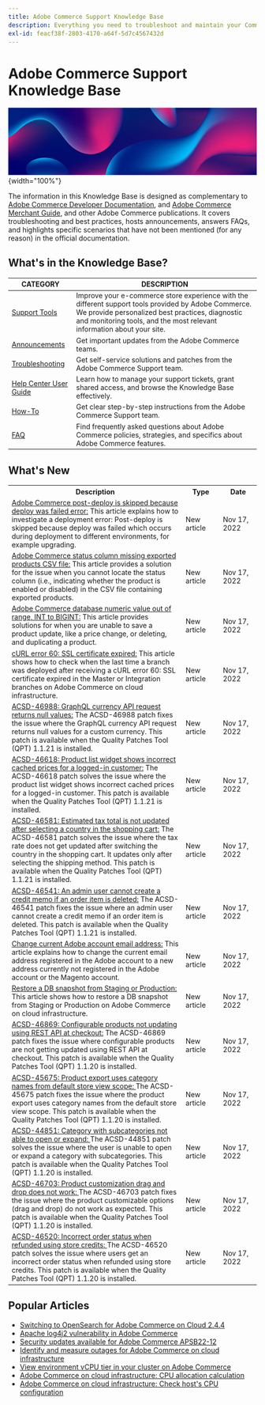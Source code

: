 ```yaml
---
title: Adobe Commerce Support Knowledge Base
description: Everything you need to troubleshoot and maintain your Commerce store.
exl-id: feacf38f-2803-4170-a64f-5d7c4567432d
---
```

# Adobe Commerce Support Knowledge Base

![Knowledge Base homepage](../help/assets/knowledge-base-home-page-cover.jpg){width="100%"}

The information in this Knowledge Base is designed as complementary to [Adobe Commerce Developer Documentation](https://developer.adobe.com/commerce/docs), and [Adobe Commerce Merchant Guide](https://experienceleague.adobe.com/docs/commerce-admin/user-guides/home.html), and other Adobe Commerce publications. It covers troubleshooting and best practices, hosts announcements, answers FAQs, and highlights specific scenarios that have not been mentioned (for any reason) in the official documentation.

## What's in the Knowledge Base?

| CATEGORY | DESCRIPTION | 
| --- | --- |
| [Support Tools](/help/support-tools/overview.md) | Improve your e-commerce store experience with the different support tools provided by Adobe Commerce. We provide personalized best practices, diagnostic and monitoring tools, and the most relevant information about your site. |
| [Announcements](/help/announcements/overview.md) | Get important updates from the Adobe Commerce teams. |
| [Troubleshooting](/help/troubleshooting/overview.md) | Get self-service solutions and patches from the Adobe Commerce Support team. |
| [Help Center User Guide](/help/help-center-guide/help-center/magento-help-center-user-guide.md) | Learn how to manage your support tickets, grant shared access, and browse the Knowledge Base effectively. |
| [How-To](/help/how-to/overview.md) | Get clear step-by-step instructions from the Adobe Commerce Support team. |
| [FAQ](/help/faq/overview.md) | Find frequently asked questions about Adobe Commerce policies, strategies, and specifics about Adobe Commerce features. | 

## What's New

<table style="width:100%">
  <tr>
    <th style="width:70%">Description</th>
    <th style="width:15%">Type</th>
    <th style="width:15%">Date</th>
  </tr>
<tr>
    <td>
    <a href = "https://experienceleague.adobe.com/docs/commerce-knowledge-base/kb/how-to/adobe-commerce-post-deploy-is-skipped-because-deploy-was-failed-error.html"> Adobe Commerce post-deploy is skipped because deploy was failed error:</a> This article explains how to investigate a deployment error: Post-deploy is skipped because deploy was failed which occurs during deployment to different environments, for example upgrading.
    </td>
    <td>New article</td>
    <td> Nov 17, 2022</td>
  </tr>

  <tr>
    <td>
    <a href = "https://experienceleague.adobe.com/docs/commerce-knowledge-base/kb/troubleshooting/miscellaneous/adobe-commerce-status-column-missing-exported-products-csv-file.html"> Adobe Commerce status column missing exported products CSV file:</a> This article provides a solution for the issue when you cannot locate the status column (i.e., indicating whether the product is enabled or disabled) in the CSV file containing exported products.
    <td>New article</td>
    <td>Nov 17, 2022</td>
  </tr>

  <tr>
    <td>
    <a href = "https://experienceleague.adobe.com/docs/commerce-knowledge-base/kb/troubleshooting/database/int-biginit-schema-update-request.html"> Adobe Commerce database numeric value out of range, INT to BIGINT:</a> This article provides solutions for when you are unable to save a product update, like a price change, or deleting, and duplicating a product.
    </td>
    <td>New article</td>
    <td>Nov 17, 2022</td>
  </tr>

  <tr>
    <td>
    <a href="https://experienceleague.adobe.com/docs/commerce-knowledge-base/kb/troubleshooting/miscellaneous/curl-error-60-ssl-certificate-expired.html">cURL error 60: SSL certificate expired:</a> This article shows how to check when the last time a branch was deployed after receiving a cURL error 60: SSL certificate expired in the Master or Integration branches on Adobe Commerce on cloud infrastructure.
    </td>
    <td>New article</td>
    <td>Nov 17, 2022</td>
  </tr>

  <tr>
    <td>
    <a href="https://experienceleague.adobe.com/docs/commerce-knowledge-base/kb/support-tools/patches/acsd-46988-graphql-currency-api-request-returns-null-values.html"> ACSD-46988: GraphQL currency API request returns null values:</a> The ACSD-46988 patch fixes the issue where the GraphQL currency API request returns null values for a custom currency. This patch is available when the Quality Patches Tool (QPT) 1.1.21 is installed.
    </td>
    <td> New article </td>
    <td> Nov 17, 2022</td>
 </tr>

 <tr>
    <td>
    <a href="https://experienceleague.adobe.com/docs/commerce-knowledge-base/kb/support-tools/patches/acsd-46618-product-list-widget-shows-incorrect-cached-prices-logged-in-customer.html"> ACSD-46618: Product list widget shows incorrect cached prices for a logged-in customer:</a> The ACSD-46618 patch solves the issue where the product list widget shows incorrect cached prices for a logged-in customer. This patch is available when the Quality Patches Tool (QPT) 1.1.21 is installed.
    </td>
    <td>New article </td>
    <td>Nov 17, 2022 </td>
  </tr>

 <tr>
    <td>
    <a href="https://experienceleague.adobe.com/docs/commerce-knowledge-base/kb/support-tools/patches/acsd-46581-estimated-tax-total-is-not-updated-after-selecting-a-country-in-the-shopping-cart.html"> ACSD-46581: Estimated tax total is not updated after selecting a country in the shopping cart:</a> The ACSD-46581 patch solves the issue where the tax rate does not get updated after switching the country in the shopping cart. It updates only after selecting the shipping method. This patch is available when the Quality Patches Tool (QPT) 1.1.21 is installed.
    </td>
    <td>New article</td>
    <td>Nov 17, 2022</td>
  </tr>

 <tr>
    <td>
    <a href="https://experienceleague.adobe.com/docs/commerce-knowledge-base/kb/support-tools/patches/acsd-46541-admin-user-cannot-create-credit-memo-if-order-item-deleted.html"> ACSD-46541: An admin user cannot create a credit memo if an order item is deleted:</a> The ACSD-46541 patch fixes the issue where an admin user cannot create a credit memo if an order item is deleted. This patch is available when the Quality Patches Tool (QPT) 1.1.21 is installed.
    </td>
    <td>New article</td>
    <td>Nov 17, 2022</td>
  </tr>

  <tr>
   <td>
   <a href="https://experienceleague.adobe.com/docs/commerce-knowledge-base/kb/how-to/change-current-adobe-account-email-address-to-new-address.html"> Change current Adobe account email address:</a> This article explains how to change the current email address registered in the Adobe account to a new address currently not registered in the Adobe account or the Magento account.
   </td>
   <td>New article</td>
   <td>Nov 17, 2022</td>
  </tr>

  <tr>
    <td>
    <a href="https://experienceleague.adobe.com/docs/commerce-knowledge-base/kb/how-to/restore-a-db-snapshot-from-staging-or-production.html"> Restore a DB snapshot from Staging or Production:</a> This article shows how to restore a DB snapshot from Staging or Production on Adobe Commerce on cloud infrastructure.
    </td>
    <td>New article</td>
    <td>Nov 17, 2022</td>
  </tr>

  <tr>
    <td>
    <a href="https://experienceleague.adobe.com/docs/commerce-knowledge-base/kb/support-tools/patches/acsd-46869-configurable-products-not-updating-using-rest-api.html"> ACSD-46869: Configurable products not updating using REST API at checkout:</a> The ACSD-46869 patch fixes the issue where configurable products are not getting updated using REST API at checkout. This patch is available when the Quality Patches Tool (QPT) 1.1.20 is installed.
    </td>
    <td>New article</td>
    <td>Nov 17, 2022</td>
  </tr>

  <tr>
    <td>
    <a href="/help/support-tools/patches-available-in-qpt-tool/acsd-45675-product-export-uses-category-names-from-default-storeview-scope.md"> ACSD-45675: Product export uses category names from default store view scope: </a> The ACSD-45675 patch fixes the issue where the product export uses category names from the default store view scope. This patch is available when the Quality Patches Tool (QPT) 1.1.20 is installed.
    </td>
    <td>New article</td>
    <td>Nov 17, 2022</td>
  </tr>

  <tr>
    <td>
    <a href="/help/support-tools/patches-available-in-qpt-tool/acsd-44851-category-with-subcategories-not-able-to-open-or-expand.md"> ACSD-44851: Category with subcategories not able to open or expand: </a> The ACSD-44851 patch solves the issue where the user is unable to open or expand a category with subcategories. This patch is available when the Quality Patches Tool (QPT) 1.1.20 is installed.
    </td>
    <td>New article</td>
    <td>Nov 17, 2022</td>
  </tr>

  <tr>
    <td>
    <a href="/help/support-tools/patches-available-in-qpt-tool/acsd-46703-product-customizable-options-drag-and-drop-doesnt-work-as-expected.md"> ACSD-46703: Product customization drag and drop does not work: </a> The ACSD-46703 patch fixes the issue where the product customizable options (drag and drop) do not work as expected. This patch is available when the Quality Patches Tool (QPT) 1.1.20 is installed.
    </td>
    <td>New article</td>
    <td>Nov 17, 2022</td>
  </tr>

  <tr>
    <td>
    <a href="/help/support-tools/patches-available-in-qpt-tool/acsd-46520-incorrect-order-status-when-refunded-using-store-credits.md"> ACSD-46520: Incorrect order status when refunded using store credits: </a> The ACSD-46520 patch solves the issue where users get an incorrect order status when refunded using store credits. This patch is available when the Quality Patches Tool (QPT) 1.1.20 is installed.
    </td>
    <td>New article</td>
    <td>Nov 17, 2022</td>
  </tr>
</table>

## Popular Articles

* [Switching to OpenSearch for Adobe Commerce on Cloud 2.4.4](/help/announcements/adobe-commerce-announcements/switching-to-opensearch-for-adobe-commerce-on-cloud-2.4.4.md)
* [Apache log4j2 vulnerability in Adobe Commerce](/help/announcements/adobe-commerce-announcements/apache-log4j2-adobe-commerce.md)
* [Security updates available for Adobe Commerce APSB22-12](/help/troubleshooting/known-issues-patches-attached/0-day-vulnerability-patch.md)
* [Identify and measure outages for Adobe Commerce on cloud infrastructure](/help/how-to/general/how-to-identify-outages.md)
* [View environment vCPU tier in your cluster on Adobe Commerce](/help/how-to/general/check-vcpu-using-observation-for-adobe-commerce.md)
* [Adobe Commerce on cloud infrastructure: CPU allocation calculation](/help/how-to/general/magento-commerce-cloud-cpu-allocation-calculation.md)
* [Adobe Commerce on cloud infrastructure: Check host's CPU configuration](/help/how-to/general/magento-commerce-cloud-check-hosts-cpu-configuration.md)
